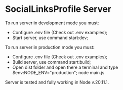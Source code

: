 # SocialLinksProfile Server

To run server in development mode you must:
- Configure .env file (Check out .env examples);
- Start server, use command start:dev;

To run server in production mode you must:
- Configure .env file (Check out .env examples);
- Build server, use command start:build;
- Open dist folder and open there a terminal and type $env:NODE_ENV="production"; node main.js

Server is tested and fully working in Node v.20.11.1.